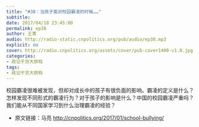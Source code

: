 ```yaml
---
title: "#38：当孩子面对校园霸凌的时候……"
subtitle: 
date: 2017/04/18 23:45:00
permalink: ep38
author: 王菁
audio: http://radio-static.cnpolitics.org/pub/audio/ep38.mp3
explicit: no
cover: http://radio.cnpolitics.org/assets/cover/pub-cover1400-v1.0.jpg
categories:
- 政记干货大排档
tags:
- 政记干货大排档
---
```


校园霸凌很难被发现，但却对成长中的孩子有很负面的影响。霸凌的定义是什么？怎样发现不同形式的霸凌行为？对于孩子的影响是什么？中国的校园霸凌严重吗？我们能从不同国家学习到什么治理霸凌的经验？

- 原文链接：马亮 http://cnpolitics.org/2017/01/school-bullying/
